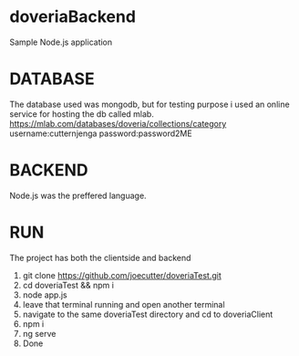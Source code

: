 # doveriaBackend
Sample Node.js application

# DATABASE
The database used was mongodb, but for testing purpose i used an online service for hosting the db called mlab. https://mlab.com/databases/doveria/collections/category
username:cutternjenga
password:password2ME

# BACKEND
Node.js was the preffered language.

# RUN
The project has both the clientside and backend
1. git clone https://github.com/joecutter/doveriaTest.git
2. cd doveriaTest && npm i
3. node app.js
4. leave that terminal running and open another terminal
5. navigate to the same doveriaTest directory and cd to doveriaClient
6. npm i
7. ng serve
8. Done

